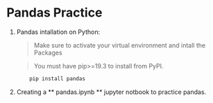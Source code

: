 # Pandas Practice

1. Pandas intallation on Python:

    > Make sure to activate your virtual environment and intall the Packages

    > You must have pip>=19.3 to install from PyPI.

    ```python
        pip install pandas
    ```
2. Creating a ** pandas.ipynb ** jupyter notbook to practice pandas.


